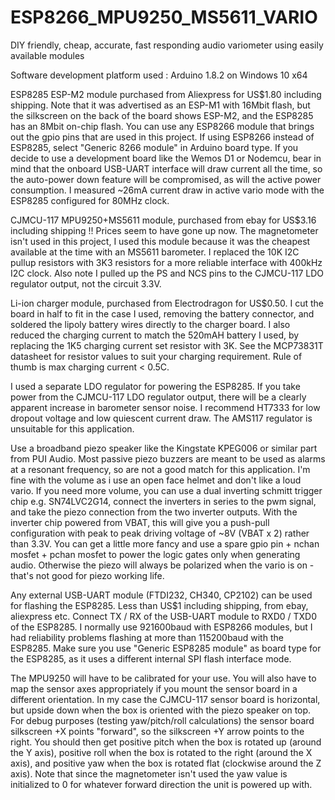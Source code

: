 # ESP8266_MPU9250_MS5611_VARIO
DIY friendly, cheap, accurate, fast responding audio variometer using easily available modules

Software development platform used : Arduino 1.8.2 on Windows 10 x64

ESP8285  ESP-M2 module purchased from Aliexpress for US$1.80 including shipping. Note that it was advertised as an ESP-M1 with 16Mbit flash, but the silkscreen on the back of the board shows ESP-M2, and the ESP8285 has an 8Mbit on-chip flash. You can use any ESP8266 module that brings out the gpio pins that are used in this project. If using ESP8266 instead of ESP8285, select "Generic 8266 module" in Arduino board type. If you decide to use a development board like the Wemos D1 or Nodemcu, bear in mind that the onboard USB-UART interface will draw current all the time, so the auto-power down feature will be compromised, as will the active power consumption.  I measured ~26mA current draw in active vario mode with the ESP8285 configured for 80MHz clock. 

CJMCU-117 MPU9250+MS5611 module, purchased from ebay for US$3.16 including shipping !! Prices seem to have gone up now. The magnetometer isn't used in this project, I used this module because it was the cheapest available at the time with an MS5611 barometer.  I replaced the 10K I2C pullup resistors with 3K3 resistors for a more reliable interface with 400kHz I2C clock. Also note I pulled up the PS and NCS pins to the CJMCU-117 LDO regulator output, not the circuit 3.3V.

Li-ion charger module, purchased from Electrodragon for US$0.50.  I cut the board in half to fit in the case I used, removing the battery connector, and soldered the lipoly battery wires directly to the charger board. I also reduced the charging current to match the 520mAH battery I used, by replacing the 1K5 charging current set resistor with 3K. See the MCP73831T datasheet for resistor values to suit your charging requirement. Rule of thumb is max charging current < 0.5C.

I used a separate LDO regulator for powering the ESP8285. If you take power from the CJMCU-117 LDO regulator output, there will be a clearly apparent increase in barometer sensor noise. I recommend HT7333 for low dropout voltage and low quiescent current draw. The AMS117 regulator is unsuitable for this application.

Use a broadband piezo speaker like the Kingstate KPEG006 or similar part from PUI Audio. Most passive piezo buzzers are meant to be used as alarms at a resonant frequency, so are not a good match for this application. I'm fine with the volume as i use an open face helmet and don't like a loud vario. If you need more volume, you can use a dual inverting schmitt trigger chip e.g. SN74LVC2G14, connect the inverters in series to the pwm signal, and take the piezo connection from the two inverter outputs. With the inverter chip powered from VBAT, this will give you a push-pull configuration with peak to peak driving voltage of ~8V (VBAT x 2) rather than 3.3V. You can get a little more fancy and use a spare gpio pin + nchan mosfet + pchan mosfet to power the logic gates only when generating audio. Otherwise the piezo will always be polarized when the vario is on - that's not good for piezo working life.

Any external USB-UART module (FTDI232, CH340, CP2102) can be used for flashing the ESP8285. Less than US$1 including shipping, from ebay, aliexpress etc. Connect TX / RX of the USB-UART module to RXD0 / TXD0 of the ESP8285. I normally use 921600baud with ESP8266 modules, but I had reliability problems flashing at more than 115200baud with the ESP8285. Make sure you use "Generic ESP8285 module" as board type for the ESP8285, as it uses a different internal SPI flash interface mode.

The MPU9250 will have to be calibrated for your use. You will also have to map the sensor axes appropriately if you mount the sensor board in a different orientation. In my case the CJMCU-117 sensor board is horizontal, but upside down when the box is oriented with the piezo speaker on top. For debug purposes (testing yaw/pitch/roll calculations) the sensor board silkscreen +X points "forward", so the silkscreen +Y arrow points to the right. You should then get positive pitch when the box is rotated up (around the Y axis), positive roll when the box is rotated to the right (around the X axis), and positive yaw when the box is rotated flat (clockwise around the Z axis). Note that since the magnetometer isn't used the yaw value is initialized to 0 for whatever forward direction the unit is powered up with. 
